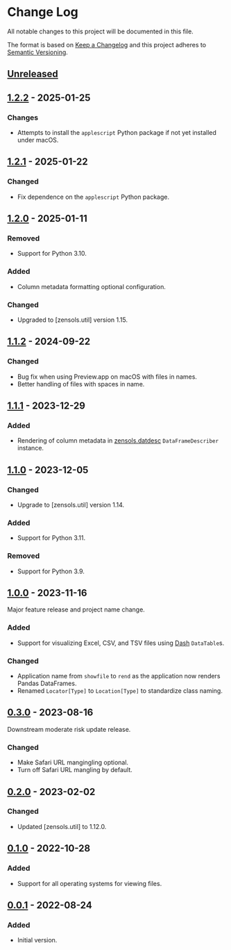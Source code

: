 # Change Log
All notable changes to this project will be documented in this file.

The format is based on [Keep a Changelog](http://keepachangelog.com/)
and this project adheres to [Semantic Versioning](http://semver.org/).


## [Unreleased]


## [1.2.2] - 2025-01-25
### Changes
- Attempts to install the ``applescript`` Python package if not yet installed
  under macOS.


## [1.2.1] - 2025-01-22
### Changed
- Fix dependence on the `applescript` Python package.


## [1.2.0] - 2025-01-11
### Removed
- Support for Python 3.10.

### Added
- Column metadata formatting optional configuration.

### Changed
- Upgraded to [zensols.util] version 1.15.


## [1.1.2] - 2024-09-22
### Changed
- Bug fix when using Preview.app on macOS with files in names.
- Better handling of files with spaces in name.


## [1.1.1] - 2023-12-29
### Added
- Rendering of column metadata in [zensols.datdesc] `DataFrameDescriber`
  instance.


## [1.1.0] - 2023-12-05
### Changed
- Upgrade to [zensols.util] version 1.14.

### Added
- Support for Python 3.11.

### Removed
- Support for Python 3.9.


## [1.0.0] - 2023-11-16
Major feature release and project name change.

### Added
- Support for visualizing Excel, CSV, and TSV files using [Dash] `DataTable`s.

### Changed
- Application name from `showfile` to `rend` as the application now renders
  Pandas DataFrames.
- Renamed `Locator[Type]` to `Location[Type]` to standardize class naming.


## [0.3.0] - 2023-08-16
Downstream moderate risk update release.

### Changed
- Make Safari URL mangingling optional.
- Turn off Safari URL mangling by default.


## [0.2.0] - 2023-02-02
### Changed
- Updated [zensols.util] to 1.12.0.


## [0.1.0] - 2022-10-28
### Added
- Support for all operating systems for viewing files.


## [0.0.1] - 2022-08-24
### Added
- Initial version.


<!-- links -->
[Unreleased]: https://github.com/plandes/rend/compare/v1.2.2...HEAD
[1.2.2]: https://github.com/plandes/rend/compare/v1.2.1...v1.2.2
[1.2.1]: https://github.com/plandes/rend/compare/v1.2.0...v1.2.1
[1.2.0]: https://github.com/plandes/rend/compare/v1.1.2...v1.2.0
[1.1.2]: https://github.com/plandes/rend/compare/v1.1.1...v1.1.2
[1.1.1]: https://github.com/plandes/rend/compare/v1.1.0...v1.1.1
[1.1.0]: https://github.com/plandes/rend/compare/v1.0.0...v1.1.0
[1.0.0]: https://github.com/plandes/rend/compare/v0.3.0...v1.0.0
[0.3.0]: https://github.com/plandes/rend/compare/v0.1.1...v0.3.0
[0.2.0]: https://github.com/plandes/rend/compare/v0.1.0...v0.2.0
[0.1.0]: https://github.com/plandes/rend/compare/v0.0.1...v0.1.0
[0.0.1]: https://github.com/plandes/rend/compare/v0.0.0...v0.0.1

[Dash]: https://plotly.com/dash/
[zenbuild]: https://github.com/plandes/zenbuild
[zensols.datdesc]: https://github.com/plandes/datdesc
